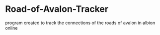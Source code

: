 # Road-of-Avalon-Tracker
program created to track the connections of the roads of avalon in albion online

